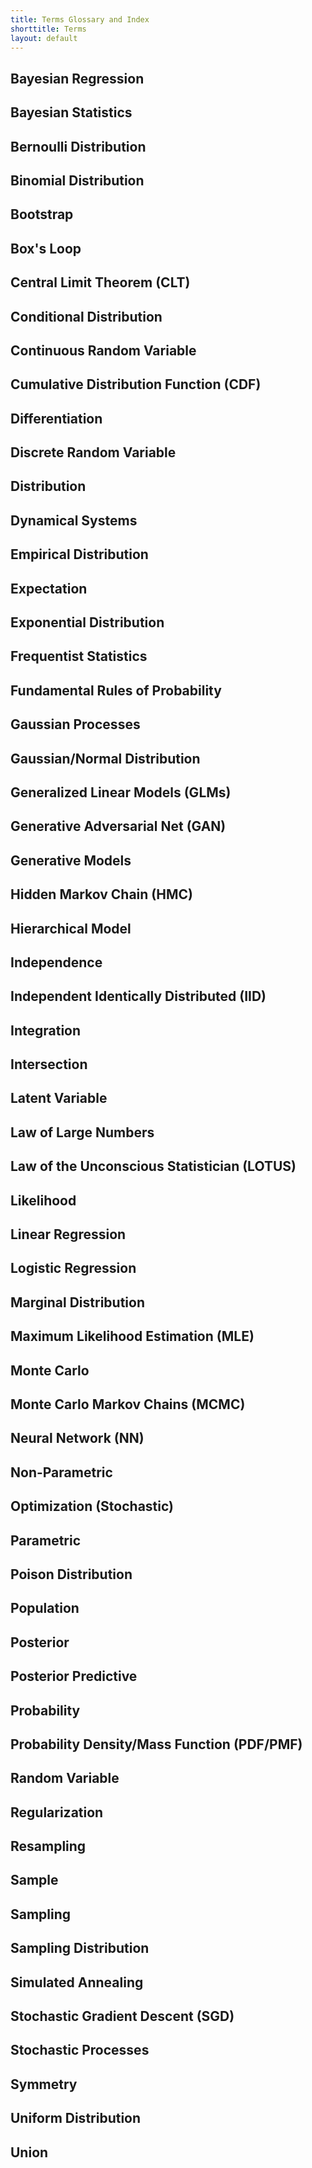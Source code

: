 ```yaml
---
title: Terms Glossary and Index
shorttitle: Terms
layout: default
---
```


## Bayesian Regression

## Bayesian Statistics

## Bernoulli Distribution

## Binomial Distribution

## Bootstrap

## Box's Loop

## Central Limit Theorem (CLT)

## Conditional Distribution

## Continuous Random Variable

## Cumulative Distribution Function (CDF)

## Differentiation

## Discrete Random Variable

## Distribution

## Dynamical Systems

## Empirical Distribution

## Expectation

## Exponential Distribution

## Frequentist Statistics

## Fundamental Rules of Probability

## Gaussian Processes

## Gaussian/Normal Distribution

## Generalized Linear Models (GLMs)

## Generative Adversarial Net (GAN)

## Generative Models

## Hidden Markov Chain (HMC)

## Hierarchical Model

## Independence

## Independent Identically Distributed (IID)

## Integration

## Intersection

## Latent Variable

## Law of Large Numbers

## Law of the Unconscious Statistician (LOTUS)

## Likelihood

## Linear Regression

## Logistic Regression

## Marginal Distribution

## Maximum Likelihood Estimation (MLE)

## Monte Carlo

## Monte Carlo Markov Chains (MCMC)

## Neural Network (NN)

## Non-Parametric

## Optimization (Stochastic)

## Parametric

## Poison Distribution

## Population

## Posterior

## Posterior Predictive

## Probability

## Probability Density/Mass Function (PDF/PMF)

## Random Variable

## Regularization

## Resampling

## Sample

## Sampling

## Sampling Distribution

## Simulated Annealing

## Stochastic Gradient Descent (SGD)

## Stochastic Processes

## Symmetry

## Uniform Distribution

## Union

